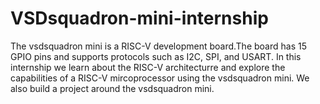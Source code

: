 # VSDsquadron-mini-internship
The vsdsquadron mini is a RISC-V development board.The board has 15 GPIO pins and supports protocols such as I2C, SPI, and USART. In this internship we learn about the RISC-V architecturre and explore the capabilities of a RISC-V mircoprocessor using the vsdsquadron mini. We also build a project around the vsdsquadron mini.

